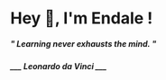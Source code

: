 <h1 title="head"> Hey 👋, I'm Endale !</h1>

**<h5><i>" Learning never exhausts the mind. "</i></h5>**

*<b>___ Leonardo da Vinci ___</b>*
